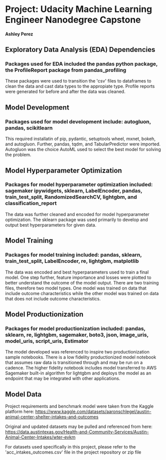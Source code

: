 # Project: Udacity Machine Learning Engineer Nanodegree Capstone
#### Ashley Perez

## Exploratory Data Analysis (EDA) Dependencies
### Packages used for EDA included the pandas python package, the ProfileReport package from pandas_profiling
These packages were used to transition the 'csv' files to dataframes to clean the data and cast data types to the appropiate type. Profile reports were generated for before and after the data was cleaned.

## Model Development
### Packages used for model development include: autogluon, pandas, scikitlearn
This required installatin of pip, pydantic, setuptools wheel, mxnet, bokeh, and autogluon. Further, pandas, tqdm, and TabularPredictor were imported. Autogluon was the choice AutoML used to select the best model for solving the problem.

## Model Hyperparameter Optimization
### Packages for model hyperparameter optimization included: sagemaker ipywidgets, sklearn, LabelEncoder, pandas, train_test_split, RandomizedSearchCV, lightgbm, and classification_report
The data was further cleaned and encoded for model hyperparameter optimization. The sklearn package was used primarily to develop and output best hyperparameters for given data.

## Model Training
### Packages for model training included: pandas, sklearn, train_test_split, LabelEncoder, re, lightgbm, matplotlib
The data was encoded and best hyperparameters used to train a final model. One step further, feature importance and losses were plotted to better understand the outcome of the model output. There are two training files, therefore two model types. One model was trained on data that include outcome characteristics while the other model was trained on data that does not include outcome characteristics.

## Model Productionization
### Packages for model productionization included: pandas, sklearn, re, lightgbm, sagemaker, boto3, json, image_uris, model_uris, script_uris, Estimator
The model developed was referenced to inspire two productionization sample notebooks. There is a low fidelity productionized model notebook that assumes raw data is transitioned through and may be run on a cadence. The higher fidelity notebook includes model transferred to AWS Sagemaker built-in algorithm for lightgbm and deploys the model as an endpoint that may be integrated with other applications.

## Model Data
Project requirements and benchmark model were taken from the Kaggle platform here:
https://www.kaggle.com/datasets/aaronschlegel/austin-animal-center-shelter-intakes-and-outcomes

Original and updated datasets may be pulled and referenced from here:
https://data.austintexas.gov/Health-and-Community-Services/Austin-Animal-Center-Intakes/wter-evkm

For datasets used specifically in this project, please refer to the 'acc_intakes_outcomes.csv' file in the project repository or zip file
